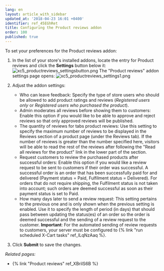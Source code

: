 ```yaml
---
lang: en
layout: article_with_sidebar
updated_at: '2018-04-23 16:01 +0400'
identifier: ref_45EGhRet
title: Configuring the Product reviews addon
order: 100
published: true
---
```

To set your preferences for the Product reviews addon:
   1. In the list of your store's installed addons, locate the entry for Product reviews and click the **Settings** button below it:
    ![xc5_productreviews_settingsbutton.png]({{site.baseurl}}/attachments/ref_XBriIS6B/xc5_productreviews_settingsbutton.png)
      The "Product reviews" addon settings page opens:
    ![xc5_productreviews_settings1.png]({{site.baseurl}}/attachments/ref_45EGhRet/xc5_productreviews_settings1.png)
  
   2. Adjust the addon settings: 
      * Who can leave feedback: Specify the type of store users who should be allowed to add product ratings and reviews (_Registered users only_ or _Registered users who purchased the product_).
      * Admin moderates all reviews before showing them to customers: Enable this option if you would like to be able to approve and reject reviews so that only approved reviews will be published.
      * The quantity of reviews for tabs product reviews: Use this setting to specify the maximum number of reviews to be displayed in the Reviews section of a product page (under the Reviews tab). If the number of reviews is greater than the number specified here, visitors will be able to read the rest of the reviews after following the "Read all reviews for the product" link in the lower part of the section.
      * Request customers to review the purchased products after successful orders: Enable this option if you would like a review request to be sent to customers if their order was successful. A successful order is an order that has been successfully paid for and delivered (Payment status = Paid, Fulfilment status = Delivered). For orders that do not require shipping, the Fulfilment status is not taken into account; such orders are deemed successful as soon as their payment status is set to Paid.
      * How many days later to send a review request: This setting pertains to the previous one and is only shown when the previous setting is enabled. Use it to specify the length of period (in days) that should pass between updating the status(es) of an order so the order is deemed successful and the sending of a review request to the customer. **Important**: For the automated sending of review requests to customers, your server must be configured to {% link "run scheduled X-Cart tasks" ref_lLqNzAaq %}.
      
   3.  Click **Submit** to save the changes.

_Related pages:_

   * {% link "Product reviews" ref_XBriIS6B %}
